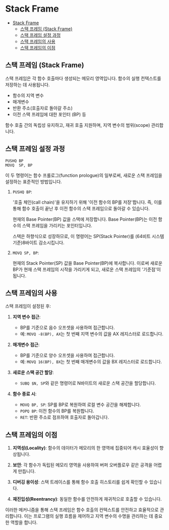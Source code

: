 # Stack Frame

- [Stack Frame](#stack-frame)
    - [스택 프레임 (Stack Frame)](#스택-프레임-stack-frame)
    - [스택 프레임 설정 과정](#스택-프레임-설정-과정)
    - [스택 프레임의 사용](#스택-프레임의-사용)
    - [스택 프레임의 이점](#스택-프레임의-이점)

## 스택 프레임 (Stack Frame)

스택 프레임은 각 함수 호출마다 생성되는 메모리 영역입니다.
함수의 실행 컨텍스트를 저장하는 데 사용됩니다.
- 함수의 지역 변수
- 매개변수
- 반환 주소(호출자로 돌아갈 주소)
- 이전 스택 프레임에 대한 포인터 (BP) 등

함수 호출 간의 독립성 유지하고, 재귀 호출 지원하며, 지역 변수의 범위(scope) 관리합니다.

## 스택 프레임 설정 과정

```assembly
PUSHQ BP
MOVQ  SP, BP
```

이 두 명령어는 함수 프롤로그(function prologue)의 일부로써,
새로운 스택 프레임을 설정하는 표준적인 방법입니다.

1. `PUSHQ BP`:

    '호출 체인(call chain)'을 유지하기 위해 '이전 함수의 BP를 저장'합니다.
    즉, 이를 통해 함수 호출이 끝난 후 이전 함수의 스택 프레임으로 돌아갈 수 있습니다.

    현재의 Base Pointer(BP) 값을 스택에 저장합니다.
    Base Pointer(BP)는 이전 함수의 스택 프레임을 가리키는 포인터입니다.

    스택은 하향식으로 성장하므로, 이 명령어는 SP(Stack Pointer)를 (64비트 시스템 기준)8바이트 감소시킵니다.

2. `MOVQ SP, BP`:

    현재의 Stack Pointer(SP) 값을 Base Pointer(BP)에 복사합니다.
    이로써 새로운 BP가 현재 스택 프레임의 시작을 가리키게 되고, 새로운 스택 프레임의 '기준점'이 됩니다.

## 스택 프레임의 사용

스택 프레임이 설정된 후:

1. **지역 변수 접근**:
   - BP를 기준으로 음수 오프셋을 사용하여 접근합니다.
   - 예: `MOVQ -8(BP), AX`는 첫 번째 지역 변수의 값을 AX 레지스터로 로드합니다.

2. **매개변수 접근**:
   - BP를 기준으로 양수 오프셋을 사용하여 접근합니다.
   - 예: `MOVQ 16(BP), BX`는 첫 번째 매개변수의 값을 BX 레지스터로 로드합니다.

3. **새로운 스택 공간 할당**:
   - `SUBQ $N, SP`와 같은 명령어로 N바이트의 새로운 스택 공간을 할당합니다.

4. **함수 종료 시**:
   - `MOVQ BP, SP`: SP를 BP로 복원하여 로컬 변수 공간을 해제합니다.
   - `POPQ BP`: 이전 함수의 BP를 복원합니다.
   - `RET`: 반환 주소로 점프하여 호출자로 돌아갑니다.

## 스택 프레임의 이점

1. **지역성(Locality)**: 함수의 데이터가 메모리의 한 영역에 집중되어 캐시 효율성이 향상됩니다.

2. **보안**: 각 함수가 독립된 메모리 영역을 사용하여 버퍼 오버플로우 같은 공격을 어렵게 만듭니다.

3. **디버깅 용이성**: 스택 트레이스를 통해 함수 호출 히스토리를 쉽게 확인할 수 있습니다.

4. **재진입성(Reentrancy)**: 동일한 함수를 안전하게 재귀적으로 호출할 수 있습니다.

이러한 메커니즘을 통해 스택 프레임은 함수 호출의 컨텍스트를 안전하고 효율적으로 관리합니다. 이는 프로그램의 실행 흐름을 제어하고 지역 변수의 수명을 관리하는 데 중요한 역할을 합니다.

